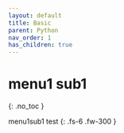 ```yaml
---
layout: default
title: Basic
parent: Python
nav_order: 1
has_children: true
---
```


# menu1 sub1
{: .no_toc }

menu1sub1 test
{: .fs-6 .fw-300 }
